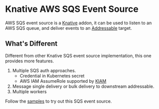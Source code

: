 # Knative AWS SQS Event Source

AWS SQS event source is a [Knative](https://github.com/knative/) addon, it can
be used to listen to an AWS SQS queue, and deliver events to an
[Addressable](https://github.com/knative/eventing/tree/master/docs/spec/interfaces.md#addressable)
target.

## What's Different

Different from other Knative SQS event source implementation, this one provides
more features.

1. Multiple SQS auth approaches.
   - Credential in Kubernetes secret
   - AWS IAM AssumeRole supported by [KIAM](https://github.com/uswitch/kiam)
1. Message single delivery or bulk delivery to downstream addressable.
1. Multiple workers

Follow the [samples](samples) to try out this SQS event source.
